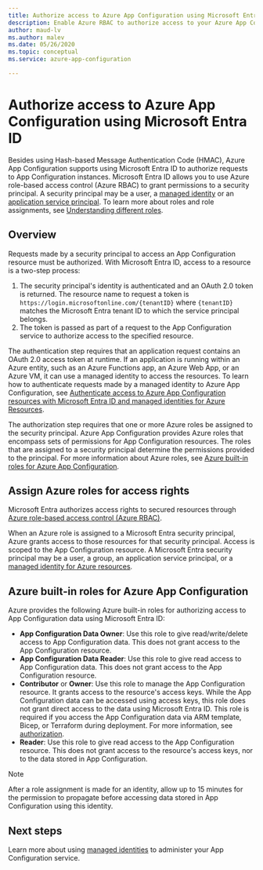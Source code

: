```yaml
---
title: Authorize access to Azure App Configuration using Microsoft Entra ID
description: Enable Azure RBAC to authorize access to your Azure App Configuration instance
author: maud-lv
ms.author: malev
ms.date: 05/26/2020
ms.topic: conceptual
ms.service: azure-app-configuration

---
```

# Authorize access to Azure App Configuration using Microsoft Entra ID
Besides using Hash-based Message Authentication Code (HMAC), Azure App Configuration supports using Microsoft Entra ID to authorize requests to App Configuration instances.  Microsoft Entra ID allows you to use Azure role-based access control (Azure RBAC) to grant permissions to a security principal.  A security principal may be a user, a [managed identity](../active-directory/managed-identities-azure-resources/overview.md) or an [application service principal](../active-directory/develop/app-objects-and-service-principals.md).  To learn more about roles and role assignments, see [Understanding different roles](../role-based-access-control/overview.md).

## Overview
Requests made by a security principal to access an App Configuration resource must be authorized. With Microsoft Entra ID, access to a resource is a two-step process:
1. The security principal's identity is authenticated and an OAuth 2.0 token is returned.  The resource name to request a token is `https://login.microsoftonline.com/{tenantID}` where `{tenantID}` matches the Microsoft Entra tenant ID to which the service principal belongs.
2. The token is passed as part of a request to the App Configuration service to authorize access to the specified resource.

The authentication step requires that an application request contains an OAuth 2.0 access token at runtime.  If an application is running within an Azure entity, such as an Azure Functions app, an Azure Web App, or an Azure VM, it can use a managed identity to access the resources.  To learn how to authenticate requests made by a managed identity to Azure App Configuration, see [Authenticate access to Azure App Configuration resources with Microsoft Entra ID and managed identities for Azure Resources](howto-integrate-azure-managed-service-identity.md).

The authorization step requires that one or more Azure roles be assigned to the security principal. Azure App Configuration provides Azure roles that encompass sets of permissions for App Configuration resources. The roles that are assigned to a security principal determine the permissions provided to the principal. For more information about Azure roles, see [Azure built-in roles for Azure App Configuration](#azure-built-in-roles-for-azure-app-configuration). 

## Assign Azure roles for access rights
Microsoft Entra authorizes access rights to secured resources through [Azure role-based access control (Azure RBAC)](../role-based-access-control/overview.md).

When an Azure role is assigned to a Microsoft Entra security principal, Azure grants access to those resources for that security principal. Access is scoped to the App Configuration resource. A Microsoft Entra security principal may be a user, a group, an application service principal, or a [managed identity for Azure resources](../active-directory/managed-identities-azure-resources/overview.md).

## Azure built-in roles for Azure App Configuration
Azure provides the following Azure built-in roles for authorizing access to App Configuration data using Microsoft Entra ID:

- **App Configuration Data Owner**: Use this role to give read/write/delete access to App Configuration data. This does not grant access to the App Configuration resource.
- **App Configuration Data Reader**: Use this role to give read access to App Configuration data. This does not grant access to the App Configuration resource.
- **Contributor** or **Owner**: Use this role to manage the App Configuration resource. It grants access to the resource's access keys. While the App Configuration data can be accessed using access keys, this role does not grant direct access to the data using Microsoft Entra ID. This role is required if you access the App Configuration data via ARM template, Bicep, or Terraform during deployment. For more information, see [authorization](quickstart-resource-manager.md#authorization).
- **Reader**: Use this role to give read access to the App Configuration resource. This does not grant access to the resource's access keys, nor to the data stored in App Configuration.

> [!NOTE]
> After a role assignment is made for an identity, allow up to 15 minutes for the permission to propagate before accessing data stored in App Configuration using this identity.

## Next steps
Learn more about using [managed identities](howto-integrate-azure-managed-service-identity.md) to administer your App Configuration service.
